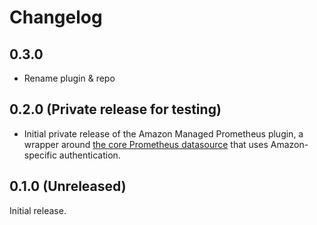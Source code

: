 # Changelog

## 0.3.0
- Rename plugin & repo

## 0.2.0 (Private release for testing)
- Initial private release of the Amazon Managed Prometheus plugin, a wrapper around [the core Prometheus datasource](https://grafana.com/docs/grafana/latest/datasources/prometheus/) that uses Amazon-specific authentication.

## 0.1.0 (Unreleased)

Initial release.
